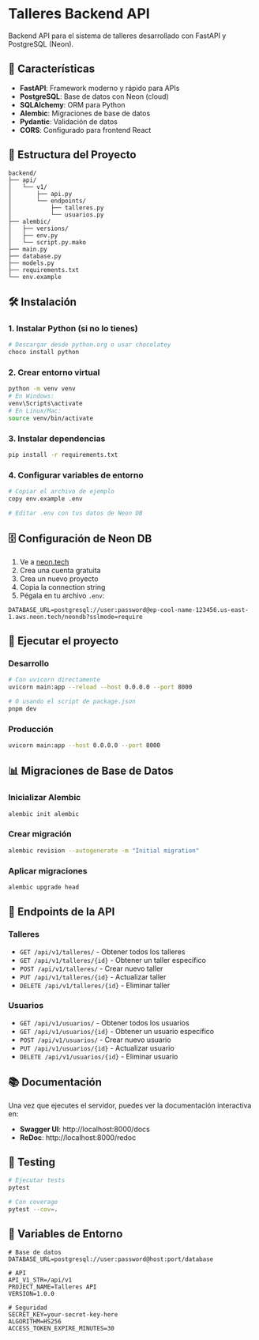 # Talleres Backend API

Backend API para el sistema de talleres desarrollado con FastAPI y PostgreSQL (Neon).

## 🚀 Características

- **FastAPI**: Framework moderno y rápido para APIs
- **PostgreSQL**: Base de datos con Neon (cloud)
- **SQLAlchemy**: ORM para Python
- **Alembic**: Migraciones de base de datos
- **Pydantic**: Validación de datos
- **CORS**: Configurado para frontend React

## 📁 Estructura del Proyecto

```
backend/
├── api/
│   └── v1/
│       ├── api.py
│       └── endpoints/
│           ├── talleres.py
│           └── usuarios.py
├── alembic/
│   ├── versions/
│   ├── env.py
│   └── script.py.mako
├── main.py
├── database.py
├── models.py
├── requirements.txt
└── env.example
```

## 🛠️ Instalación

### 1. Instalar Python (si no lo tienes)
```bash
# Descargar desde python.org o usar chocolatey
choco install python
```

### 2. Crear entorno virtual
```bash
python -m venv venv
# En Windows:
venv\Scripts\activate
# En Linux/Mac:
source venv/bin/activate
```

### 3. Instalar dependencias
```bash
pip install -r requirements.txt
```

### 4. Configurar variables de entorno
```bash
# Copiar el archivo de ejemplo
copy env.example .env

# Editar .env con tus datos de Neon DB
```

## 🗄️ Configuración de Neon DB

1. Ve a [neon.tech](https://neon.tech)
2. Crea una cuenta gratuita
3. Crea un nuevo proyecto
4. Copia la connection string
5. Pégala en tu archivo `.env`:

```env
DATABASE_URL=postgresql://user:password@ep-cool-name-123456.us-east-1.aws.neon.tech/neondb?sslmode=require
```

## 🚀 Ejecutar el proyecto

### Desarrollo
```bash
# Con uvicorn directamente
uvicorn main:app --reload --host 0.0.0.0 --port 8000

# O usando el script de package.json
pnpm dev
```

### Producción
```bash
uvicorn main:app --host 0.0.0.0 --port 8000
```

## 📊 Migraciones de Base de Datos

### Inicializar Alembic
```bash
alembic init alembic
```

### Crear migración
```bash
alembic revision --autogenerate -m "Initial migration"
```

### Aplicar migraciones
```bash
alembic upgrade head
```

## 🔗 Endpoints de la API

### Talleres
- `GET /api/v1/talleres/` - Obtener todos los talleres
- `GET /api/v1/talleres/{id}` - Obtener un taller específico
- `POST /api/v1/talleres/` - Crear nuevo taller
- `PUT /api/v1/talleres/{id}` - Actualizar taller
- `DELETE /api/v1/talleres/{id}` - Eliminar taller

### Usuarios
- `GET /api/v1/usuarios/` - Obtener todos los usuarios
- `GET /api/v1/usuarios/{id}` - Obtener un usuario específico
- `POST /api/v1/usuarios/` - Crear nuevo usuario
- `PUT /api/v1/usuarios/{id}` - Actualizar usuario
- `DELETE /api/v1/usuarios/{id}` - Eliminar usuario

## 📚 Documentación

Una vez que ejecutes el servidor, puedes ver la documentación interactiva en:
- **Swagger UI**: http://localhost:8000/docs
- **ReDoc**: http://localhost:8000/redoc

## 🧪 Testing

```bash
# Ejecutar tests
pytest

# Con coverage
pytest --cov=.
```

## 🔧 Variables de Entorno

```env
# Base de datos
DATABASE_URL=postgresql://user:password@host:port/database

# API
API_V1_STR=/api/v1
PROJECT_NAME=Talleres API
VERSION=1.0.0

# Seguridad
SECRET_KEY=your-secret-key-here
ALGORITHM=HS256
ACCESS_TOKEN_EXPIRE_MINUTES=30
```
